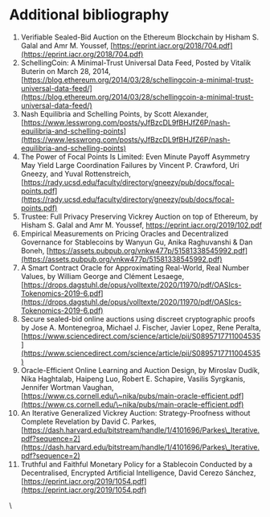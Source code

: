 # Additional bibliography



1. Verifiable Sealed-Bid Auction on the Ethereum Blockchain by Hisham S. Galal and Amr M. Youssef, [https://eprint.iacr.org/2018/704.pdf](https://eprint.iacr.org/2018/704.pdf)
2. SchellingCoin: A Minimal-Trust Universal Data Feed, Posted by Vitalik Buterin on March 28, 2014, [https://blog.ethereum.org/2014/03/28/schellingcoin-a-minimal-trust-universal-data-feed/](https://blog.ethereum.org/2014/03/28/schellingcoin-a-minimal-trust-universal-data-feed/)
3. Nash Equilibria and Schelling Points, by Scott Alexander, [https://www.lesswrong.com/posts/yJfBzcDL9fBHJfZ6P/nash-equilibria-and-schelling-points](https://www.lesswrong.com/posts/yJfBzcDL9fBHJfZ6P/nash-equilibria-and-schelling-points)
4. The Power of Focal Points Is Limited: Even Minute Payoff Asymmetry May Yield Large Coordination Failures by Vincent P. Crawford, Uri Gneezy, and Yuval Rottenstreich, [https://rady.ucsd.edu/faculty/directory/gneezy/pub/docs/focal-points.pdf](https://rady.ucsd.edu/faculty/directory/gneezy/pub/docs/focal-points.pdf)
5. Trustee: Full Privacy Preserving Vickrey Auction on top of Ethereum, by Hisham S. Galal and Amr M. Youssef, https://eprint.iacr.org/2019/102.pdf
6. Empirical Measurements on Pricing Oracles and Decentralized Governance for Stablecoins by Wanyun Gu, Anika Raghuvanshi & Dan Boneh, [https://assets.pubpub.org/vnkw477p/51581338545992.pdf](https://assets.pubpub.org/vnkw477p/51581338545992.pdf)
7. A Smart Contract Oracle for Approximating Real-World, Real Number Values, by William George and Clément Lesaege, [https://drops.dagstuhl.de/opus/volltexte/2020/11970/pdf/OASIcs-Tokenomics-2019-6.pdf](https://drops.dagstuhl.de/opus/volltexte/2020/11970/pdf/OASIcs-Tokenomics-2019-6.pdf)
8. Secure sealed-bid online auctions using discreet cryptographic proofs by Jose A. Montenegroa, Michael J. Fischer,  Javier Lopez,  Rene Peralta, [https://www.sciencedirect.com/science/article/pii/S0895717711004535](https://www.sciencedirect.com/science/article/pii/S0895717711004535)
9. Oracle-Efficient Online Learning and Auction Design, by Miroslav Dudík, Nika Haghtalab, Haipeng Luo, Robert E. Schapire, Vasilis Syrgkanis, Jennifer Wortman Vaughan, [https://www.cs.cornell.edu/\~nika/pubs/main-oracle-efficient.pdf](https://www.cs.cornell.edu/\~nika/pubs/main-oracle-efficient.pdf)
10. An Iterative Generalized Vickrey Auction: Strategy-Proofness without Complete Revelation by David C. Parkes, [https://dash.harvard.edu/bitstream/handle/1/4101696/Parkes\_Iterative.pdf?sequence=2](https://dash.harvard.edu/bitstream/handle/1/4101696/Parkes\_Iterative.pdf?sequence=2)
11. Truthful and Faithful Monetary Policy for a Stablecoin Conducted by a Decentralised, Encrypted Artificial Intelligence, David Cerezo Sánchez, [https://eprint.iacr.org/2019/1054.pdf](https://eprint.iacr.org/2019/1054.pdf)

\
